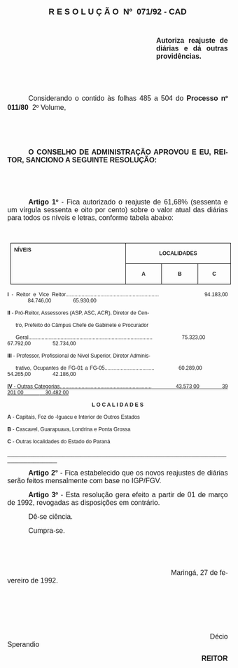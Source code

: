 <body lang=PT-BR style='tab-interval:36.0pt'>

<div class=Section1>

<p class=MsoNormal align=center style='text-align:center'><b style='mso-bidi-font-weight:
normal'><span style='font-size:14.0pt;font-family:Arial'>R E S O L U Ç Ã O <span
style='mso-spacerun:yes'> </span>Nº <span
style='mso-spacerun:yes'> </span>071/92 - CAD<o:p></o:p></span></b></p>

<p class=MsoNormal style='text-align:justify'><b style='mso-bidi-font-weight:
normal'><span style='font-size:12.0pt;mso-bidi-font-size:10.0pt;font-family:
Arial'><o:p>&nbsp;</o:p></span></b></p>

<p class=MsoNormal style='margin-left:9.0cm;text-align:justify'><b
style='mso-bidi-font-weight:normal'><span style='font-size:12.0pt;mso-bidi-font-size:
10.0pt;font-family:Arial'>Autoriza reajuste de diárias e dá outras providências.<o:p></o:p></span></b></p>

<p class=MsoNormal style='text-align:justify'><span style='font-size:12.0pt;
mso-bidi-font-size:10.0pt;font-family:Arial'><o:p>&nbsp;</o:p></span></p>

<p class=MsoNormal style='text-align:justify'><span style='font-size:12.0pt;
mso-bidi-font-size:10.0pt;font-family:Arial'><o:p>&nbsp;</o:p></span></p>

<p class=MsoNormal style='text-align:justify;text-indent:36.0pt'><span
style='font-size:12.0pt;mso-bidi-font-size:10.0pt;font-family:Arial'>Considerando
o contido às folhas <st1:metricconverter ProductID="485 a" w:st="on">485 a</st1:metricconverter>
504 do <b style='mso-bidi-font-weight:normal'>Processo nº 011/80</b>  2º
Volume,<o:p></o:p></span></p>

<p class=MsoNormal style='text-align:justify'><span style='font-size:12.0pt;
mso-bidi-font-size:10.0pt;font-family:Arial'><o:p>&nbsp;</o:p></span></p>

<p class=MsoNormal style='text-align:justify'><span style='font-size:12.0pt;
mso-bidi-font-size:10.0pt;font-family:Arial'><o:p>&nbsp;</o:p></span></p>

<p class=MsoNormal style='text-align:justify;text-indent:36.0pt'><b
style='mso-bidi-font-weight:normal'><span style='font-size:12.0pt;mso-bidi-font-size:
10.0pt;font-family:Arial'>O CONSELHO DE ADMINISTRAÇÃO APROVOU E EU, REITOR,
SANCIONO A SEGUINTE RESOLUÇÃO:<o:p></o:p></span></b></p>

<p class=MsoNormal style='text-align:justify'><span style='font-size:12.0pt;
mso-bidi-font-size:10.0pt;font-family:Arial'><o:p>&nbsp;</o:p></span></p>

<p class=MsoNormal style='text-align:justify'><span style='font-size:12.0pt;
mso-bidi-font-size:10.0pt;font-family:Arial'><o:p>&nbsp;</o:p></span></p>

<p class=MsoNormal style='text-align:justify;text-indent:36.0pt'><b
style='mso-bidi-font-weight:normal'><span style='font-size:12.0pt;mso-bidi-font-size:
10.0pt;font-family:Arial'>Artigo 1º</span></b><span style='font-size:12.0pt;
mso-bidi-font-size:10.0pt;font-family:Arial'> - Fica autorizado o reajuste de
61,68% (sessenta e um vírgula sessenta e oito por cento) sobre o valor atual
das diárias para todos os níveis e letras, conforme tabela abaixo:<o:p></o:p></span></p>

<p class=MsoNormal style='text-align:justify'><span style='font-size:12.0pt;
mso-bidi-font-size:10.0pt;font-family:Arial'><o:p>&nbsp;</o:p></span></p>

<table class=MsoTableGrid border=1 cellspacing=0 cellpadding=0
 style='margin-left:5.4pt;border-collapse:collapse;border:none;mso-border-alt:
 solid windowtext .5pt;mso-yfti-tbllook:480;mso-padding-alt:0cm 5.4pt 0cm 5.4pt;
 mso-border-insideh:.5pt solid windowtext;mso-border-insidev:.5pt solid windowtext'>
 <tr style='mso-yfti-irow:0;mso-yfti-firstrow:yes'>
  <td width=350 rowspan=2 valign=top style='width:262.25pt;border:solid windowtext 1.0pt;
  mso-border-alt:solid windowtext .5pt;padding:0cm 5.4pt 0cm 5.4pt'>
  <p class=MsoNormal style='margin-top:6.0pt'><b style='mso-bidi-font-weight:
  normal'><span style='font-size:9.0pt;font-family:Arial'>NÍVEIS<o:p></o:p></span></b></p>
  </td>
  <td width=273 colspan=3 valign=top style='width:204.8pt;border:solid windowtext 1.0pt;
  border-left:none;mso-border-left-alt:solid windowtext .5pt;mso-border-alt:
  solid windowtext .5pt;padding:0cm 5.4pt 0cm 5.4pt'>
  <p class=MsoNormal align=center style='text-align:center'><b
  style='mso-bidi-font-weight:normal'><span style='font-size:9.0pt;font-family:
  Arial'>LOCALIDADES<o:p></o:p></span></b></p>
  </td>
 </tr>
 <tr style='mso-yfti-irow:1;mso-yfti-lastrow:yes'>
  <td width=95 valign=top style='width:70.9pt;border-top:none;border-left:none;
  border-bottom:solid windowtext 1.0pt;border-right:solid windowtext 1.0pt;
  mso-border-top-alt:solid windowtext .5pt;mso-border-left-alt:solid windowtext .5pt;
  mso-border-alt:solid windowtext .5pt;padding:0cm 5.4pt 0cm 5.4pt'>
  <p class=MsoNormal align=center style='text-align:center'><b
  style='mso-bidi-font-weight:normal'><span style='font-size:9.0pt;font-family:
  Arial'>A<o:p></o:p></span></b></p>
  </td>
  <td width=94 valign=top style='width:70.85pt;border-top:none;border-left:
  none;border-bottom:solid windowtext 1.0pt;border-right:solid windowtext 1.0pt;
  mso-border-top-alt:solid windowtext .5pt;mso-border-left-alt:solid windowtext .5pt;
  mso-border-alt:solid windowtext .5pt;padding:0cm 5.4pt 0cm 5.4pt'>
  <p class=MsoNormal align=center style='text-align:center'><b
  style='mso-bidi-font-weight:normal'><span style='font-size:9.0pt;font-family:
  Arial'>B<o:p></o:p></span></b></p>
  </td>
  <td width=84 valign=top style='width:63.05pt;border-top:none;border-left:
  none;border-bottom:solid windowtext 1.0pt;border-right:solid windowtext 1.0pt;
  mso-border-top-alt:solid windowtext .5pt;mso-border-left-alt:solid windowtext .5pt;
  mso-border-alt:solid windowtext .5pt;padding:0cm 5.4pt 0cm 5.4pt'>
  <p class=MsoNormal align=center style='text-align:center'><b
  style='mso-bidi-font-weight:normal'><span style='font-size:9.0pt;font-family:
  Arial'>C<o:p></o:p></span></b></p>
  </td>
 </tr>
</table>

<p class=MsoNormal style='margin-top:3.0pt;text-align:justify;tab-stops:269.35pt 347.3pt 411.1pt'><b
style='mso-bidi-font-weight:normal'><span style='font-size:9.0pt;font-family:
Arial'>I</span></b><span style='font-size:9.0pt;font-family:Arial'> - Reitor e
Vice Reitor................................................................<span
style='mso-tab-count:1'>                </span>94.183,00 <span
style='mso-spacerun:yes'>  </span><span
style='mso-spacerun:yes'>         </span><span
style='mso-spacerun:yes'>   </span>84.746,00 <span
style='mso-spacerun:yes'>  </span><span style='mso-spacerun:yes'>      </span><span
style='mso-spacerun:yes'>   </span><span style='mso-spacerun:yes'>  </span><span
style='mso-spacerun:yes'> </span>65.930,00<o:p></o:p></span></p>

<p class=MsoNormal style='text-align:justify'><b style='mso-bidi-font-weight:
normal'><span style='font-size:9.0pt;font-family:Arial'>II</span></b><span
style='font-size:9.0pt;font-family:Arial'> - Pró-Reitor, Assessores (ASP, ASC,
ACR), Diretor de Cen-<o:p></o:p></span></p>

<p class=MsoNormal style='text-align:justify;text-indent:14.2pt'><span
style='font-size:9.0pt;font-family:Arial'>tro, Prefeito do Câmpus Chefe de
Gabinete e Procurador<o:p></o:p></span></p>

<p class=MsoNormal style='text-align:justify;text-indent:14.2pt;tab-stops:269.35pt'><span
style='font-size:9.0pt;font-family:Arial'>Geral.....................................................................................<span
style='mso-tab-count:1'>                  </span>75.323,00<span
style='mso-spacerun:yes'>               </span>67.792,00<span
style='mso-spacerun:yes'>               </span>52.734,00<o:p></o:p></span></p>

<p class=MsoNormal style='text-align:justify'><b style='mso-bidi-font-weight:
normal'><span style='font-size:9.0pt;font-family:Arial'>III</span></b><span
style='font-size:9.0pt;font-family:Arial'> - Professor, Profissional de Nivel
Superior, Diretor Adminis-<o:p></o:p></span></p>

<p class=MsoNormal style='text-align:justify;text-indent:14.2pt;tab-stops:269.35pt'><span
style='font-size:9.0pt;font-family:Arial'>trativo, Ocupantes de FG-<st1:metricconverter
ProductID="01 a" w:st="on">01 a</st1:metricconverter> FG-05..................................<span
style='mso-tab-count:1'>             </span>60.289,00<span
style='mso-spacerun:yes'>               </span>54.265,00<span
style='mso-spacerun:yes'>               </span>42.186,00<o:p></o:p></span></p>

<p class=MsoNormal style='text-align:justify;tab-stops:269.35pt'><b
style='mso-bidi-font-weight:normal'><u><span style='font-size:9.0pt;font-family:
Arial'>IV</span></u></b><u><span style='font-size:9.0pt;font-family:Arial'> - Outras
Categorias...............................................................<span
style='mso-tab-count:1'>                </span>43.573 00<span
style='mso-spacerun:yes'>               </span>39 201 00<span
style='mso-spacerun:yes'>           </span><span
style='mso-spacerun:yes'>  </span><span style='mso-spacerun:yes'>  </span>30.482
00<o:p></o:p></span></u></p>

<p class=MsoNormal align=center style='margin-top:3.0pt;margin-right:0cm;
margin-bottom:3.0pt;margin-left:0cm;text-align:center'><b style='mso-bidi-font-weight:
normal'><span style='font-size:9.0pt;font-family:Arial'>L O C A L I D A D E S<o:p></o:p></span></b></p>

<p class=MsoNormal style='text-align:justify'><b style='mso-bidi-font-weight:
normal'><span style='font-size:9.0pt;font-family:Arial'>A</span></b><span
style='font-size:9.0pt;font-family:Arial'> - Capitais, Foz do -Iguacu e Interior
de Outros Estados<o:p></o:p></span></p>

<p class=MsoNormal style='text-align:justify'><b style='mso-bidi-font-weight:
normal'><span style='font-size:9.0pt;font-family:Arial'>B</span></b><span
style='font-size:9.0pt;font-family:Arial'> - Cascavel, Guarapuava, Londrina e
Ponta Grossa<o:p></o:p></span></p>

<p class=MsoNormal style='text-align:justify'><b style='mso-bidi-font-weight:
normal'><span style='font-size:9.0pt;font-family:Arial'>C</span></b><span
style='font-size:9.0pt;font-family:Arial'> - Outras localidades do Estado do
Paraná<o:p></o:p></span></p>

<p class=MsoNormal style='margin-top:1.0pt;text-align:justify'><span
style='font-size:9.0pt;font-family:Arial'>____________________________________________________________________________________________<o:p></o:p></span></p>

<p class=MsoNormal style='margin-top:6.0pt;text-align:justify;text-indent:36.0pt'><b
style='mso-bidi-font-weight:normal'><span style='font-size:12.0pt;mso-bidi-font-size:
10.0pt;font-family:Arial'>Artigo 2°</span></b><span style='font-size:12.0pt;
mso-bidi-font-size:10.0pt;font-family:Arial'> - Fica estabelecido que os novos reajustes
de diárias serão feitos mensalmente com base no IGP/FGV.<o:p></o:p></span></p>

<p class=MsoNormal style='text-align:justify;text-indent:36.0pt'><b
style='mso-bidi-font-weight:normal'><span style='font-size:12.0pt;mso-bidi-font-size:
10.0pt;font-family:Arial'>Artigo 3º</span></b><span style='font-size:12.0pt;
mso-bidi-font-size:10.0pt;font-family:Arial'> - Esta resolução gera efeito a
partir de 01 de março de 1992, revogadas as disposições em contrário.<o:p></o:p></span></p>

<p class=MsoNormal style='text-align:justify;text-indent:36.0pt'><span
style='font-size:12.0pt;mso-bidi-font-size:10.0pt;font-family:Arial'>Dê-se ciência.<o:p></o:p></span></p>

<p class=MsoNormal style='text-align:justify;text-indent:36.0pt'><span
style='font-size:12.0pt;mso-bidi-font-size:10.0pt;font-family:Arial'>Cumpra-se.<o:p></o:p></span></p>

<p class=MsoNormal style='text-align:justify;text-indent:36.0pt'><span
style='font-size:12.0pt;mso-bidi-font-size:10.0pt;font-family:Arial'><o:p>&nbsp;</o:p></span></p>

<p class=MsoNormal style='text-align:justify;text-indent:36.0pt'><span
style='font-size:12.0pt;mso-bidi-font-size:10.0pt;font-family:Arial'><o:p>&nbsp;</o:p></span></p>

<p class=MsoNormal style='text-align:justify;text-indent:36.0pt'><span
style='font-size:12.0pt;mso-bidi-font-size:10.0pt;font-family:Arial'><span
style='mso-tab-count:6'>                                                                        </span>Maringá,
27 de fevereiro de 1992.<o:p></o:p></span></p>

<p class=MsoNormal style='text-align:justify;text-indent:36.0pt'><span
style='font-size:12.0pt;mso-bidi-font-size:10.0pt;font-family:Arial'><o:p>&nbsp;</o:p></span></p>

<p class=MsoNormal style='text-align:justify;text-indent:36.0pt'><span
style='font-size:12.0pt;mso-bidi-font-size:10.0pt;font-family:Arial'><o:p>&nbsp;</o:p></span></p>

<p class=MsoNormal style='text-align:justify;text-indent:36.0pt'><span
style='font-size:12.0pt;mso-bidi-font-size:10.0pt;font-family:Arial'><o:p>&nbsp;</o:p></span></p>

<p class=MsoNormal style='text-align:justify;text-indent:36.0pt'><span
style='font-size:12.0pt;mso-bidi-font-size:10.0pt;font-family:Arial'><span
style='mso-tab-count:7'>                                                                                    </span>Décio
Sperandio<o:p></o:p></span></p>

<p class=MsoNormal style='text-align:justify;text-indent:36.0pt'><span
style='font-size:12.0pt;mso-bidi-font-size:10.0pt;font-family:Arial'><span
style='mso-tab-count:7'>                                                                                    </span><span
style='mso-spacerun:yes'>     </span><b style='mso-bidi-font-weight:normal'>REITOR<o:p></o:p></b></span></p>

</div>

</body>
